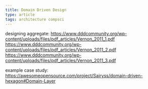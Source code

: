 ```yaml
---
title: Domain Driven Design
type: article
tags: architecture compsci
---
```


designing aggregate:
https://www.dddcommunity.org/wp-content/uploads/files/pdf_articles/Vernon_2011_1.pdf
https://www.dddcommunity.org/wp-content/uploads/files/pdf_articles/Vernon_2011_2.pdf
https://www.dddcommunity.org/wp-content/uploads/files/pdf_articles/Vernon_2011_3.pdf

example case study:
https://awesomeopensource.com/project/Sairyss/domain-driven-hexagon#Domain-Layer
